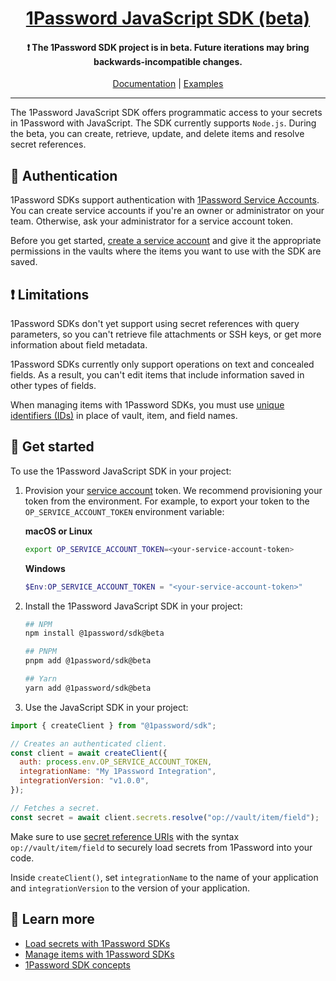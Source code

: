 <p align="center">
  <a href="https://1password.com">
      <h1 align="center">1Password JavaScript SDK (beta)</h1>
  </a>
</p>

<p align="center">
 <h4 align="center"> ❗ The 1Password SDK project is in beta. Future iterations may bring backwards-incompatible changes.</h4>
</p>

<p align="center">
   <a href="https://developer.1password.com/docs/sdks/">Documentation</a> | <a href="https://github.com/1Password/onepassword-sdk-js/tree/main/examples">Examples</a>
<br/>

---

The 1Password JavaScript SDK offers programmatic access to your secrets in 1Password with JavaScript. The SDK currently supports `Node.js`. During the beta, you can create, retrieve, update, and delete items and resolve secret references.

## 🔑 Authentication

1Password SDKs support authentication with [1Password Service Accounts](https://developer.1password.com/docs/service-accounts/get-started/). You can create service accounts if you're an owner or administrator on your team. Otherwise, ask your administrator for a service account token.

Before you get started, [create a service account](https://developer.1password.com/docs/service-accounts/get-started/#create-a-service-account) and give it the appropriate permissions in the vaults where the items you want to use with the SDK are saved.

## ❗ Limitations

1Password SDKs don't yet support using secret references with query parameters, so you can't retrieve file attachments or SSH keys, or get more information about field metadata.

1Password SDKs currently only support operations on text and concealed fields. As a result, you can't edit items that include information saved in other types of fields.

When managing items with 1Password SDKs, you must use [unique identifiers (IDs)](https://developer.1password.com/docs/sdks/concepts#unique-identifiers) in place of vault, item, and field names.

## 🚀 Get started

To use the 1Password JavaScript SDK in your project:

1. Provision your [service account](#authentication) token. We recommend provisioning your token from the environment. For example, to export your token to the `OP_SERVICE_ACCOUNT_TOKEN` environment variable:

   **macOS or Linux**

   ```bash
   export OP_SERVICE_ACCOUNT_TOKEN=<your-service-account-token>
   ```

   **Windows**

   ```powershell
   $Env:OP_SERVICE_ACCOUNT_TOKEN = "<your-service-account-token>"
   ```

2. Install the 1Password JavaScript SDK in your project:

   ```bash
   ## NPM
   npm install @1password/sdk@beta
   ```

   ```bash
   ## PNPM
   pnpm add @1password/sdk@beta
   ```

   ```bash
   ## Yarn
   yarn add @1password/sdk@beta
   ```

3. Use the JavaScript SDK in your project:

```js
import { createClient } from "@1password/sdk";

// Creates an authenticated client.
const client = await createClient({
  auth: process.env.OP_SERVICE_ACCOUNT_TOKEN,
  integrationName: "My 1Password Integration",
  integrationVersion: "v1.0.0",
});

// Fetches a secret.
const secret = await client.secrets.resolve("op://vault/item/field");
```

Make sure to use [secret reference URIs](https://developer.1password.com/docs/cli/secrets-reference-syntax/) with the syntax `op://vault/item/field` to securely load secrets from 1Password into your code.

Inside `createClient()`, set `integrationName` to the name of your application and `integrationVersion` to the version of your application.

## 📖 Learn more

- [Load secrets with 1Password SDKs](https://developer.1password.com/docs/sdks/load-secrets)
- [Manage items with 1Password SDKs](https://developer.1password.com/docs/sdks/manage-items)
- [1Password SDK concepts](https://developer.1password.com/docs/sdks/concepts)
